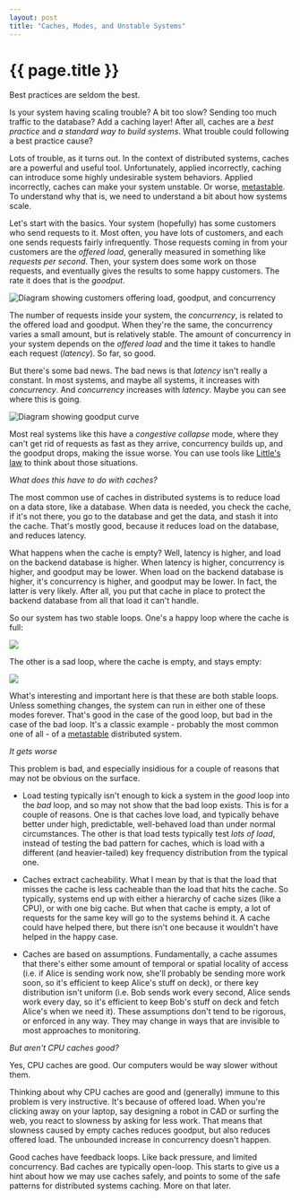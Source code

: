 ```yaml
---
layout: post
title: "Caches, Modes, and Unstable Systems"
---
```


{{ page.title }}
================

<p class="meta">Best practices are seldom the best.</p>

Is your system having scaling trouble? A bit too slow? Sending too much traffic to the database? Add a caching layer! After all, caches are a *best practice* and *a standard way to build systems*. What trouble could following a best practice cause?

Lots of trouble, as it turns out. In the context of distributed systems, caches are a powerful and useful tool. Unfortunately, applied incorrectly, caching can introduce some highly undesirable system behaviors. Applied incorrectly, caches can make your system unstable. Or worse, [metastable](https://brooker.co.za/blog/2021/05/24/metastable.html). To understand why that is, we need to understand a bit about how systems scale.

Let's start with the basics. Your system (hopefully) has some customers who send requests to it. Most often, you have lots of customers, and each one sends requests fairly infrequently. Those requests coming in from your customers are the *offered load*, generally measured in something like *requests per second*. Then, your system does some work on those requests, and eventually gives the results to some happy customers. The rate it does that is the *goodput*.

![Diagram showing customers offering load, goodput, and concurrency](https://mbrooker-blog-images.s3.amazonaws.com/architecture.jpeg)

The number of requests inside your system, the *concurrency*, is related to the offered load and goodput. When they're the same, the concurrency varies a small amount, but is relatively stable. The amount of concurrency in your system depends on the *offered load* and the time it takes to handle each request (*latency*). So far, so good.

But there's some bad news. The bad news is that *latency* isn't really a constant. In most systems, and maybe all systems, it increases with *concurrency*. And *concurrency* increases with *latency*. Maybe you can see where this is going.

![Diagram showing goodput curve](https://mbrooker-blog-images.s3.amazonaws.com/goodput_curve.jpeg)

Most real systems like this have a *congestive collapse* mode, where they can't get rid of requests as fast as they arrive, concurrency builds up, and the goodput drops, making the issue worse. You can use tools like [Little's law](https://brooker.co.za/blog/2018/06/20/littles-law.html) to think about those situations.

*What does this have to do with caches?*

The most common use of caches in distributed systems is to reduce load on a data store, like a database. When data is needed, you check the cache, if it's not there, you go to the database and get the data, and stash it into the cache. That's mostly good, because it reduces load on the database, and reduces latency.

What happens when the cache is empty? Well, latency is higher, and load on the backend database is higher. When latency is higher, concurrency is higher, and goodput may be lower. When load on the backend database is higher, it's concurrency is higher, and goodput may be lower. In fact, the latter is very likely. After all, you put that cache in place to protect the backend database from all that load it can't handle.

So our system has two stable loops. One's a happy loop where the cache is full:

![](https://mbrooker-blog-images.s3.amazonaws.com/cache_happy_loop.png)

The other is a sad loop, where the cache is empty, and stays empty:

![](https://mbrooker-blog-images.s3.amazonaws.com/cache_sad_loop.png)

What's interesting and important here is that these are both stable loops. Unless something changes, the system can run in either one of these modes forever. That's good in the case of the good loop, but bad in the case of the bad loop. It's a classic example - probably the most common one of all - of a [metastable](https://brooker.co.za/blog/2021/05/24/metastable.html) distributed system.

*It gets worse*

This problem is bad, and especially insidious for a couple of reasons that may not be obvious on the surface.

 - Load testing typically isn't enough to kick a system in the *good* loop into the *bad* loop, and so may not show that the bad loop exists. This is for a couple of reasons. One is that caches love load, and typically behave better under high, predictable, well-behaved load than under normal circumstances. The other is that load tests typically test *lots of load*, instead of testing the bad pattern for caches, which is load with a different (and heavier-tailed) key frequency distribution from the typical one.

 - Caches extract cacheability. What I mean by that is that the load that misses the cache is less cacheable than the load that hits the cache. So typically, systems end up with either a hierarchy of cache sizes (like a CPU), or with one big cache. But when that cache is empty, a lot of requests for the same key will go to the systems behind it. A cache could have helped there, but there isn't one because it wouldn't have helped in the happy case.

 - Caches are based on assumptions. Fundamentally, a cache assumes that there's either some amount of temporal or spatial locality of access (i.e. if Alice is sending work now, she'll probably be sending more work soon, so it's efficient to keep Alice's stuff on deck), or there key distribution isn't uniform (i.e. Bob sends work every second, Alice sends work every day, so it's efficient to keep Bob's stuff on deck and fetch Alice's when we need it). These assumptions don't tend to be rigorous, or enforced in any way. They may change in ways that are invisible to most approaches to monitoring.

*But aren't CPU caches good?*

Yes, CPU caches are good. Our computers would be way slower without them.

Thinking about why CPU caches are good and (generally) immune to this problem is very instructive. It's because of offered load. When you're clicking away on your laptop, say designing a robot in CAD or surfing the web, you react to slowness by asking for less work. That means that slowness caused by empty caches reduces goodput, but also reduces offered load. The unbounded increase in concurrency doesn't happen.

Good caches have feedback loops. Like back pressure, and limited concurrency. Bad caches are typically open-loop. This starts to give us a hint about how we may use caches safely, and points to some of the safe patterns for distributed systems caching. More on that later.
